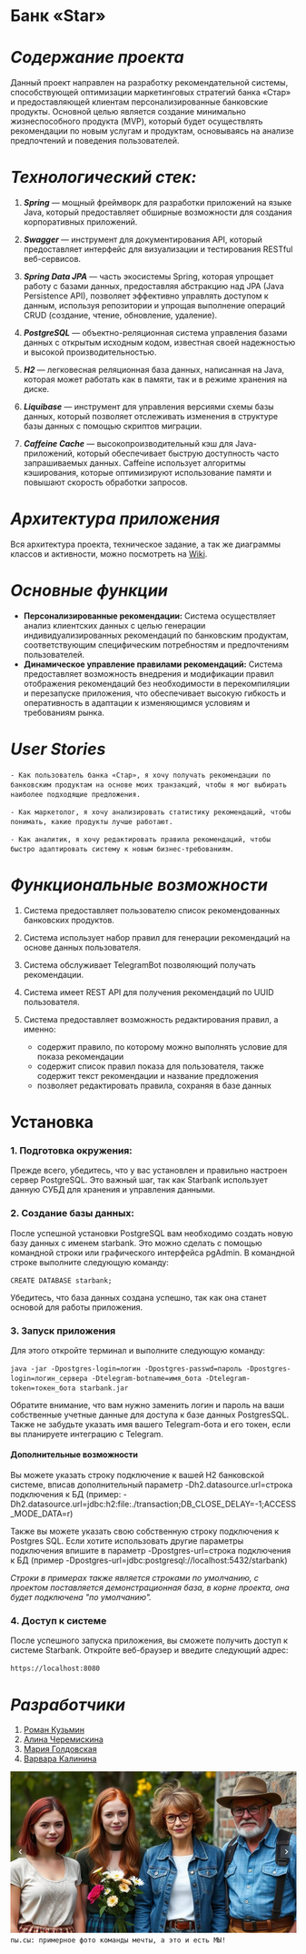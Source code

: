 # **Банк «Star»**

# _Содержание проекта_

Данный проект направлен на разработку рекомендательной системы, способствующей оптимизации маркетинговых стратегий банка «Стар» и предоставляющей клиентам персонализированные банковские продукты. Основной целью является создание минимально жизнеспособного продукта (MVP), который будет осуществлять рекомендации по новым услугам и продуктам, основываясь на анализе предпочтений и поведения пользователей.

# _Технологический стек:_

1. _**Spring**_ — мощный фреймворк для разработки приложений на языке Java, который предоставляет обширные возможности для создания корпоративных приложений.


2. _**Swagger**_ — инструмент для документирования API, который предоставляет интерфейс для визуализации и тестирования RESTful веб-сервисов.


3. _**Spring Data JPA**_ — часть экосистемы Spring, которая упрощает работу с базами данных, предоставляя абстракцию над JPA (Java Persistence API), позволяет эффективно управлять доступом к данным, используя репозитории и упрощая выполнение операций CRUD (создание, чтение, обновление, удаление).


4. _**PostgreSQL**_ — объектно-реляционная система управления базами данных с открытым исходным кодом, известная своей надежностью и высокой производительностью.


5. _**H2**_ — легковесная реляционная база данных, написанная на Java, которая может работать как в памяти, так и в режиме хранения на диске.


6. _**Liquibase**_ — инструмент для управления версиями схемы базы данных, который позволяет отслеживать изменения в структуре базы данных с помощью скриптов миграции.


7. _**Caffeine Cache**_ — высокопроизводительный кэш для Java-приложений, который обеспечивает быструю доступность часто запрашиваемых данных. Caffeine использует алгоритмы кэширования, которые оптимизируют использование памяти и повышают скорость обработки запросов.





# _Архитектура приложения_

Вся архитектура проекта, техническое задание, а так же диаграммы классов и активности, можно посмотреть на [Wiki](https://github.com/idol696/starbank/wiki).


# _Основные функции_

* **Персонализированные рекомендации:** Система осуществляет анализ клиентских данных с целью генерации индивидуализированных рекомендаций по банковским продуктам, соответствующим специфическим потребностям и предпочтениям пользователей.
* **Динамическое управление правилами рекомендаций:** Система предоставляет возможность внедрения и модификации правил отображения рекомендаций без необходимости в перекомпиляции и перезапуске приложения, что обеспечивает высокую гибкость и оперативность в адаптации к изменяющимся условиям и требованиям рынка.

# _User Stories_

`- Как пользователь банка «Стар», я хочу получать рекомендации по банковским продуктам на основе моих транзакций, чтобы я мог выбирать наиболее подходящие предложения.`

`- Как маркетолог, я хочу анализировать статистику рекомендаций, чтобы понимать, какие продукты лучше работают.`

`- Как аналитик, я хочу редактировать правила рекомендаций, чтобы быстро адаптировать систему к новым бизнес-требованиям.`

# _Функциональные возможности_

1. Система предоставляет пользователю список рекомендованных банковских продуктов.
2. Система использует набор правил для генерации рекомендаций на основе данных пользователя.
3. Система обслуживает TelegramBot позволяющий получать рекомендации. 
4. Система имеет REST API для получения рекомендаций по UUID пользователя.
5. Система предоставляет возможность редактирования правил, а именно:

    * содержит правило, по которому можно выполнять условие для показа рекомендации
    * содержит список правил показа для пользователя, также содержит текст рекомендации и название предложения
    * позволяет редактировать правила, сохраняя в базе данных

# Установка

### 1. Подготовка окружения:

   Прежде всего, убедитесь, что у вас установлен и правильно настроен сервер PostgreSQL. Это важный шаг, так как Starbank использует данную СУБД для хранения и управления данными. 

### 2. Создание базы данных:

   После успешной установки PostgreSQL вам необходимо создать новую базу данных с именем starbank. Это можно сделать с помощью командной строки или графического интерфейса pgAdmin. В командной строке выполните следующую команду:

   `CREATE DATABASE starbank;`

Убедитесь, что база данных создана успешно, так как она станет основой для работы приложения.

### 3. Запуск приложения  

   Для этого откройте терминал и выполните следующую команду:

   `java -jar -Dpostgres-login=логин -Dpostgres-passwd=пароль -Dpostgres-login=логин_сервера -Dtelegram-botname=имя_бота -Dtelegram-token=токен_бота starbank.jar`

   Обратите внимание, что вам нужно заменить логин и пароль на ваши собственные учетные данные для доступа к базе данных PostgresSQL. Также не забудьте указать имя вашего Telegram-бота и его токен, если вы планируете интеграцию с Telegram.

#### Дополнительные возможности

Вы можете указать строку подключение к вашей H2 банковской системе, вписав дополнительный параметр -Dh2.datasource.url=строка подключения к БД (пример: -Dh2.datasource.url=jdbc:h2:file:./transaction;DB_CLOSE_DELAY=-1;ACCESS_MODE_DATA=r)

Также вы можете указать свою собственную строку подключения к Postgres SQL. Если хотите использовать другие параметры подключения впишите в параметр -Dpostgres-url=строка подключения к БД (пример -Dpostgres-url=jdbc:postgresql://localhost:5432/starbank)

_Строки в примерах также является строками по умолчанию, с проектом поставляется демонстрационная база, в корне проекта, она будет подключена "по умолчанию"._

### 4. Доступ к системе  

   После успешного запуска приложения, вы сможете получить доступ к системе Starbank. Откройте веб-браузер и введите следующий адрес:

   `https://localhost:8080`




# _Разработчики_

1. [Роман Кузьмин](https://github.com/idol696)
2. [Алина Черемискина](https://github.com/linskay)
3. [Мария Голдовская](https://github.com/goldovskaya-m)
4. [Варвара Калинина](https://github.com/varyansan)


![img.png](img.png)
`пы.сы: примерное фото команды мечты, а это и есть МЫ!`


